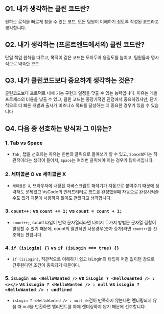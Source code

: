 ## Q1. 내가 생각하는 클린 코드란?
 원하는 로직을 빠르게 찾을 수 있는 코드, 모든 팀원이 이해하기 쉽도록 작성된 코드라고 생각합니다.

## Q2. 내가 생각하는 (프론트엔드에서의) 클린 코드란?
 단일 책임 원칙을 따르고, 목적이 같은 코드는 모아두어 응집도를 높이고, 팀원들과 명시적으로 약속한 코드

## Q3. 내가 클린코드보다 중요하게 생각하는 것은?
 클린코드보다 프로덕트 내에 기능 구현과 일정을 맞출 수 있는 능력입니다. 이유는 개발 프로세스의 비용을 낮출 수 있고, 클린 코드는 중장기적인 관점에서 중요하겠지만, 단기적으로 더 빠른 개발과 출시가 비즈니스 목표를 달성하는 데 중요한 경우가 있을 수 있습니다

## Q4. 다음 중 선호하는 방식과 그 이유는?
### 1. Tab vs Space

* `Tab` , 탭을 선호하는 이유는 한번의 클릭으로 들여쓰기 할 수 있고, `Space`보다는 직관적이라는 생각이 들어서, `Space`는 여러번 클릭해야 하는 경우가 많아서입니다.

### 2. 세미콜론 O vs 세미콜론 X

* `세미콜론 X`, 브라우저에 내장된 자바스크립트 해석기가 자동으로 붙여주기 때문에 생략해도 문제없고 VsCode의 인터프리터로 코드를 완성했을때 자동으로 완성시켜줄 수도 있기 때문에 사용하지 않아도 괜찮다고 생각합니다.

### 3. `count++;` vs `count += 1;` vs `count = count + 1;`

* `count++;`, count 타입이 만약 문자열리라면 나머지 두가지 방법은 문자열 결합이 발생할 수 있기 때문에, count의 일반적인 사용경우(숫자 증가)라면 `count++`를 선호하는 편입니다.

### 4. `if (isLogin) {}` vs `if (isLogin === true) {}`

* `if (isLogin)`, 직관적으로 이해하기 쉽고 isLogin의 타입이 어떤 값이던 참으로 간주된다면 조건이 충족되기 때문이다.

### 5. `isLogin && <HelloWanted />` vs `isLogin ? <HelloWanted /> : <></>` vs `isLogin ? <HelloWanted /> : null` vs `isLogin ? <HelloWanted /> : undfined`

* `isLogin ? <HelloWanted /> : null`, 조건이 만족하지 않는다면 렌더링되지 않을 때 null을 반환하면 엘리먼트를 아예 렌더링하지 않기 때문에 선호합니다. 
